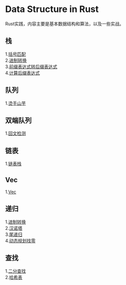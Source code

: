 # Data Structure in Rust
Rust实践，内容主要是基本数据结构和算法，以及一些实战。

## 栈
1.<a href="stack/src/lib.rs" alt="链接">括号匹配</a><br>
2.<a href="stack/src/lib.rs" alt="链接">进制转换</a><br>
3.<a href="stack/src/lib.rs" alt="链接">前缀表达式转后缀表达式</a><br>
4.<a href="stack/src/lib.rs" alt="链接">计算后缀表达式</a>

## 队列
1.<a href="queue/src/lib.rs" alt="链接">烫手山芋</a>

## 双端队列
1.<a href="deque/src/lib.rs" alt="链接">回文检测</a>

## 链表
1.<a href="list/src/lib.rs" alt="链接">链表栈</a>

## Vec
1.<a href="lvec/src/lib.rs" alt="链接">Vec</a>

## 递归
1.<a href="rec/src/main.rs" alt="链接">进制转换</a><br>
2.<a href="rec/src/main.rs" alt="链接">汉诺塔</a><br>
3.<a href="rec/src/main.rs" alt="链接">尾递归</a><br>
4.<a href="rec/src/main.rs" alt="链接">动态规划找零</a>

## 查找
1.<a href="search/src/main.rs" alt="链接">二分查找</a><br>
2.<a href="search/src/main.rs" alt="链接">哈希表</a><br>
